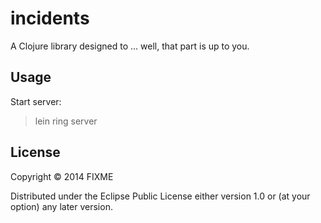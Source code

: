 # incidents

A Clojure library designed to ... well, that part is up to you.

## Usage

Start server:
> lein ring server

## License

Copyright © 2014 FIXME

Distributed under the Eclipse Public License either version 1.0 or (at
your option) any later version.
